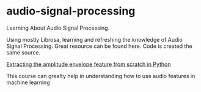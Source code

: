 # audio-signal-processing
Learning About Audio Signal Processing. 

Using mostly Librosa, learning and refreshing the knowledge of Audio Signal Processing. 
Great resource can be found here. Code is created the same source. 

[Extracting the amplitude envelope feature from scratch in Python
](https://www.youtube.com/watch?v=rlypsap6Wow&list=PL-wATfeyAMNqIee7cH3q1bh4QJFAaeNv0&index=8)

This course can grealty help in understanding how to use audio features in machine learning